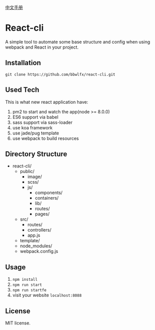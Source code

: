 [中文手册](./zh/README.md)
# React-cli
A simple tool to automate some base structure and config when using webpack and React in your project.

## Installation
`git clone https://github.com/bbwlfx/react-cli.git`

## Used Tech
This is what new react application have:
1. pm2 to start and watch the app(node >= 8.0.0)
2. ES6 support via babel
3. sass support via sass-loader
4. use koa framework
5. use jade/pug template
6. use webpack to build resources

## Directory Structure
* react-cli/
  * public/
    * image/
    * scss/
    * js/
      * components/
      * containers/
      * lib/
      * routes/
      * pages/
  * src/
    * routes/
    * controllers/
    * app.js
  * template/
  * node_modules/
  * webpack.config.js

## Usage
1. `npm install`
2. `npm run start`
3. `npm run startfe`
4. visit your website `localhost:8088`

## License
MIT license.